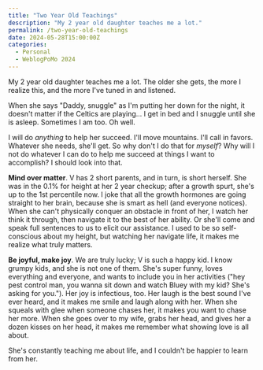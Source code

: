 ```yaml
---
title: "Two Year Old Teachings"
description: "My 2 year old daughter teaches me a lot."
permalink: /two-year-old-teachings
date: 2024-05-28T15:00:00Z
categories: 
  - Personal
  - WeblogPoMo 2024
---
```


My 2 year old daughter teaches me a lot. The older she gets, the more I realize this, and the more I've tuned in and listened.

When she says "Daddy, snuggle" as I'm putting her down for the night, it doesn't matter if the Celtics are playing... I get in bed and I snuggle until she is asleep. Sometimes I am too. Oh well.

I will do *anything* to help her succeed. I'll move mountains. I'll call in favors. Whatever she needs, she'll get. So why don't I do that for *myself*? Why will I not do whatever I can do to help me succeed at things I want to accomplish? I should look into that.

**Mind over matter**. V has 2 short parents, and in turn, is short herself. She was in the 0.1% for height at her 2 year checkup; after a growth spurt, she's up to the 1st percentile now. I joke that all the growth hormones are going straight to her brain, because she is smart as hell (and everyone notices). When she can't physically conquer an obstacle in front of her, I watch her think it through, then navigate it to the best of her ability. Or she'll come and speak full sentences to us to elicit our assistance. I used to be so self-conscious about my height, but watching her navigate life, it makes me realize what truly matters.

**Be joyful, make joy**. We are truly lucky; V is such a happy kid. I know grumpy kids, and she is not one of them. She's super funny, loves everything and everyone, and wants to include you in her activities ("hey pest control man, you wanna sit down and watch Bluey with my kid? She's asking for you."). Her joy is infectious, too. Her laugh is the best sound I've ever heard, and it makes me smile and laugh along with her. When she squeals with glee when someone chases her, it makes you want to chase her more. When she goes over to my wife, grabs her head, and gives her a dozen kisses on her head, it makes me remember what showing love is all about.

She's constantly teaching me about life, and I couldn't be happier to learn from her.
